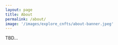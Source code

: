 ```yaml
---
layout: page
title: About
permalink: /about/
image: '/images/explore_cnfts/about-banner.jpeg'
---
```


TBD...